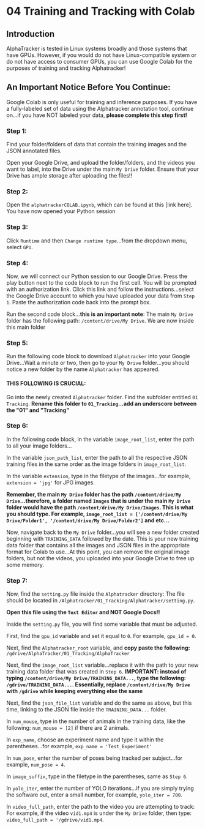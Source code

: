 # 04 Training and Tracking with Colab

## Introduction

AlphaTracker is tested in Linux systems broadly and those systems that have GPUs. However, if you would do not have Linux-compatible system or do not have access to consumer GPUs, you can use Google Colab for the purposes of training and tracking Alphatracker!

## An Important Notice Before You Continue:

Google Colab is only useful for training and inference purposes. If you have a fully-labeled set of data using the Alphatracker annotation tool, continue on...if you have NOT labeled your data, **please complete this step first!**

### Step 1:

Find your folder/folders of data that contain the training images and the JSON annotated files. 

Open your Google Drive, and upload the folder/folders, and the videos you want to label, into the Drive under the main `My Drive` folder. Ensure that your Drive has ample storage after uploading the files!!

### Step 2: 

Open the `alphatrackerCOLAB.ipynb`, which can be found at this [link here]. You have now opened your Python session

### Step 3:

Click `Runtime` and then `Change runtime type`...from the dropdown menu, select `GPU`. 

### Step 4: 

Now, we will connect our Python session to our Google Drive. Press the play button next to the code block to run the first cell. You will be prompted with an authorization link. Click this link and follow the instructions...select the Google Drive account to which you have uploaded your data from `Step 1`. Paste the authorization code back into the prompt box. 

Run the second code block...**this is an important note**: The main `My Drive` folder has the following path: `/content/drive/My Drive`. We are now inside this main folder

### Step 5:

Run the following code block to download `Alphatracker` into your Google Drive...Wait a minute or two, then go to your `My Drive` folder...you should notice a new folder by the name `Alphatracker` has appeared. 

#### **THIS FOLLOWING IS CRUCIAL:**

Go into the newly created `Alphatracker` folder. Find the subfolder entitled `01 Tracking`. **Rename this folder to `01_Tracking`...add an underscore between the "01" and "Tracking"**

### Step 6:

In the following code block, in the variable `image_root_list`, enter the path to all your image folders...

In the variable `json_path_list`, enter the path to all the respective JSON training files in the same order as the image folders in `image_root_list`. 

In the variable `extension`, type in the filetype of the images...for example, `extension = 'jpg'` for JPG images.

**Remember, the main `My Drive` folder has the path `/content/drive/My Drive`...therefore, a folder named `Images` that is under the main `My Drive` folder would have the path `/content/drive/My Drive/Images`. This is what you should type. For example, `image_root_list = ['/content/drive/My Drive/Folder1', '/content/drive/My Drive/Folder2']` and etc...**

Now, navigate back to the `My Drive` folder...you will see a new folder created beginning with `TRAINING_DATA` followed by the date. This is your new training data folder that contains all the images and JSON files in the appropriate format for Colab to use...At this point, you can remove the original image folders, but not the videos, you uploaded into your Google Drive to free up some memory. 

### Step 7: 

Now, find the `setting.py` file inside the `Alphatracker` directory: The file should be located in `/Alphatracker/01_Tracking/Alphatracker/setting.py`.

**Open this file using the `Text Editor` and NOT Google Docs!!**

Inside the `setting.py` file, you will find some variable that must be adjusted.

First, find the `gpu_id` variable and set it equal to `0`. For example, `gpu_id = 0`. 

Next, find the `Alphatracker_root` variable, and **copy paste the following:** `/gdrive/AlphaTracker/01_Tracking/AlphaTracker`

Next, find the `image_root_list` variable...replace it with the path to your new training data folder that was created in `Step 6`. **IMPORTANT: instead of typing `/content/drive/My Drive/TRAINING_DATA...`, type the following: `/gdrive/TRAINING_DATA...`. Essentially, replace `/content/drive/My Drive` with `/gdrive` while keeping everything else the same**

Next, find the `json_file_list` variable and do the same as above, but this time, linking to the JSON file inside the `TRAINING_DATA...` folder. 

In `num_mouse`, type in the number of animals in the training data, like the following: `num_mouse = [2]` if there are 2 animals. 

In `exp_name`, choose an experiment name and type it within the parentheses...for example, `exp_name = 'Test_Experiment'`

In `num_pose`, enter the number of poses being tracked per subject...for example, `num_pose = 4`. 

In `image_suffix`, type in the filetype in the parentheses, same as `Step 6`. 

In `yolo_iter`, enter the number of YOLO iterations...if you are simply trying the software out, enter a small number, for example, `yolo_iter = 700`. 

In `video_full_path`, enter the path to the video you are attempting to track: For example, if the video `vid1.mp4` is under the `My Drive` folder, then type: `video_full_path = '/gdrive/vid1.mp4`. 


